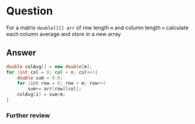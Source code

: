 # Question
For a matrix `double[][] arr` of row length `m` and column length `n` calculate each column average and store in a new array
## Answer
```java
double colAvg[] = new double[m];
for (int col = 0; col < n; col++){
	double sum = 0.0;
	for (int row = 0; row < m; row++)
		sum+= arr[row][col];
	colAvg[i] = sum/m;
}
```
### Further review
